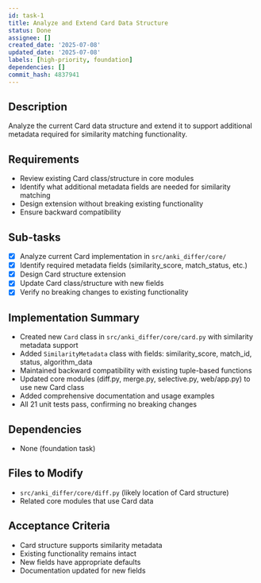 ```yaml
---
id: task-1
title: Analyze and Extend Card Data Structure
status: Done
assignee: []
created_date: '2025-07-08'
updated_date: '2025-07-08'
labels: [high-priority, foundation]
dependencies: []
commit_hash: 4837941
---
```


## Description
Analyze the current Card data structure and extend it to support additional metadata required for similarity matching functionality.

## Requirements
- Review existing Card class/structure in core modules
- Identify what additional metadata fields are needed for similarity matching
- Design extension without breaking existing functionality
- Ensure backward compatibility

## Sub-tasks
- [x] Analyze current Card implementation in `src/anki_differ/core/`
- [x] Identify required metadata fields (similarity_score, match_status, etc.)
- [x] Design Card structure extension
- [x] Update Card class/structure with new fields
- [x] Verify no breaking changes to existing functionality

## Implementation Summary
- Created new `Card` class in `src/anki_differ/core/card.py` with similarity metadata support
- Added `SimilarityMetadata` class with fields: similarity_score, match_id, status, algorithm_data
- Maintained backward compatibility with existing tuple-based functions
- Updated core modules (diff.py, merge.py, selective.py, web/app.py) to use new Card class
- Added comprehensive documentation and usage examples
- All 21 unit tests pass, confirming no breaking changes

## Dependencies
- None (foundation task)

## Files to Modify
- `src/anki_differ/core/diff.py` (likely location of Card structure)
- Related core modules that use Card data

## Acceptance Criteria
- Card structure supports similarity metadata
- Existing functionality remains intact
- New fields have appropriate defaults
- Documentation updated for new fields
